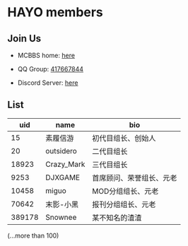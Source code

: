 # HAYO members

## Join Us

- MCBBS home: [here](http://mcbbs.tvt.im/forum.php?mod=group&fid=128)

- QQ Group: [417667844](http://dwz.cn/joinhayo)

- Discord Server: [here](https://discord.gg/3dR7Yp5)

## List

uid    |    name     |    bio
------ | ----------- | -----------
15     | 素履信游    | 初代目组长、创始人
20     | outsidero   | 二代目组长
18923  | Crazy_Mark  | 三代目组长
9253   | DJXGAME     | 首席顾问、荣誉组长、元老
10458  | miguo       | MOD分组组长、元老
70642  | 末影-小黑   | 报刊分组组长、元老
389178 | Snownee     | 某不知名的渣渣

(...more than 100)
